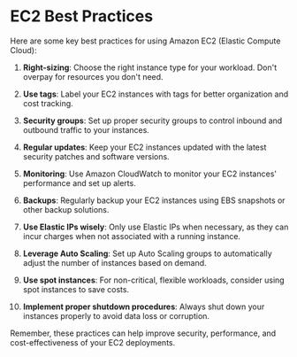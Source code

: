 # EC2 Best Practices

Here are some key best practices for using Amazon EC2 (Elastic Compute Cloud):

1. **Right-sizing**: Choose the right instance type for your workload. Don't overpay for resources you don't need.

2. **Use tags**: Label your EC2 instances with tags for better organization and cost tracking.

3. **Security groups**: Set up proper security groups to control inbound and outbound traffic to your instances.

4. **Regular updates**: Keep your EC2 instances updated with the latest security patches and software versions.

5. **Monitoring**: Use Amazon CloudWatch to monitor your EC2 instances' performance and set up alerts.

6. **Backups**: Regularly backup your EC2 instances using EBS snapshots or other backup solutions.

7. **Use Elastic IPs wisely**: Only use Elastic IPs when necessary, as they can incur charges when not associated with a running instance.

8. **Leverage Auto Scaling**: Set up Auto Scaling groups to automatically adjust the number of instances based on demand.

9. **Use spot instances**: For non-critical, flexible workloads, consider using spot instances to save costs.

10. **Implement proper shutdown procedures**: Always shut down your instances properly to avoid data loss or corruption.

Remember, these practices can help improve security, performance, and cost-effectiveness of your EC2 deployments.
